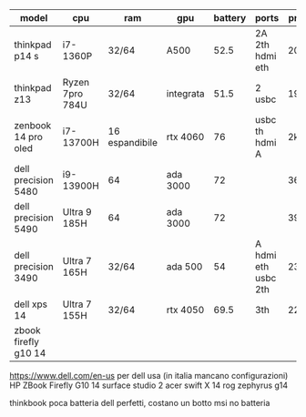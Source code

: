 | model                | cpu             | ram            | gpu       | battery | ports               | price |
| -------------------- | --------------- | -------------- | --------- | ------- | ------------------- | ----- |
| thinkpad p14 s       | i7-1360P        | 32/64          | A500      | 52.5    | 2A 2th hdmi eth     | 2050  |
| thinkpad z13         | Ryzen 7pro 784U | 32/64          | integrata | 51.5    | 2 usbc              | 1900  |
| zenbook 14 pro oled  | i7-13700H       | 16 espandibile | rtx 4060  | 76      | usbc th hdmi A      | 2k    |
| dell precision 5480  | i9-13900H       | 64             | ada 3000  | 72      |                     | 3670  |
| dell precision 5490  | Ultra 9 185H    | 64             | ada 3000  | 72      |                     | 3979  |
| dell precision 3490  | Ultra 7 165H    | 32/64          | ada 500   | 54      | A hdmi eth usbc 2th | 2376  |
| dell xps 14          | Ultra 7 155H    | 32/64          | rtx 4050  | 69.5    | 3th                 | 2200  |
| zbook firefly g10 14 |                 |                |           |         |                     |       |
https://www.dell.com/en-us per dell usa (in italia mancano configurazioni)
HP ZBook Firefly G10 14
surface studio 2
acer swift X 14
rog zephyrus g14

thinkbook poca batteria
dell perfetti, costano un botto
msi no batteria